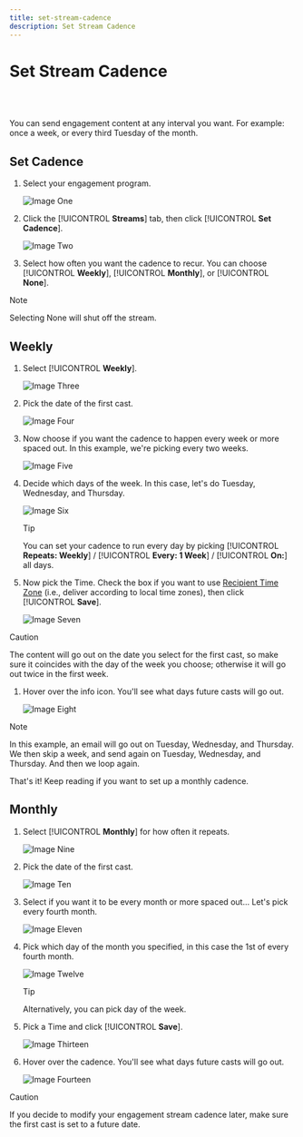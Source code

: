 ```yaml
---
title: set-stream-cadence
description: Set Stream Cadence
---
```


# Set Stream Cadence

<br>&nbsp;

You can send engagement content at any interval you want. For example: once a week, or every third Tuesday of the month.

## Set Cadence

1. Select your engagement program.

   ![Image One](/help/sky/assets/engagement-programs/set-stream-cadence/set-stream-cadence-1.png)

1. Click the [!UICONTROL **Streams**] tab, then click [!UICONTROL **Set Cadence**].

   ![Image Two](/help/sky/assets/engagement-programs/set-stream-cadence/set-stream-cadence-2.png)

1. Select how often you want the cadence to recur. You can choose [!UICONTROL **Weekly**], [!UICONTROL **Monthly**], or [!UICONTROL **None**].

>[!NOTE]
>
>Selecting None will shut off the stream.

## Weekly

1. Select [!UICONTROL **Weekly**].

   ![Image Three](/help/sky/assets/engagement-programs/set-stream-cadence/set-stream-cadence-3.png)

1. Pick the date of the first cast.

   ![Image Four](/help/sky/assets/engagement-programs/set-stream-cadence/set-stream-cadence-4.png)

1. Now choose if you want the cadence to happen every week or more spaced out. In this example, we're picking every two weeks.

   ![Image Five](/help/sky/assets/engagement-programs/set-stream-cadence/set-stream-cadence-5.png)

1. Decide which days of the week. In this case, let's do Tuesday, Wednesday, and Thursday.

   ![Image Six](/help/sky/assets/engagement-programs/set-stream-cadence/set-stream-cadence-6.png)

   >[!TIP]
   >
   >You can set your cadence to run every day by picking [!UICONTROL **Repeats: Weekly**] / [!UICONTROL **Every: 1 Week**] / [!UICONTROL **On:**] all days.

1. Now pick the Time. Check the box if you want to use [Recipient Time Zone](https://docs.marketo.com/display/DOCS/Schedule+Engagement+Programs+with+Recipient+Time+Zone) (i.e., deliver according to local time zones), then click [!UICONTROL **Save**].

   ![Image Seven](/help/sky/assets/engagement-programs/set-stream-cadence/set-stream-cadence-7.png)

>[!CAUTION]
>
>The content will go out on the date you select for the first cast, so make sure it coincides with the day of the week you choose; otherwise it will go out twice in the first week.

1. Hover over the info icon. You'll see what days future casts will go out.

   ![Image Eight](/help/sky/assets/engagement-programs/set-stream-cadence/set-stream-cadence-8.png)

>[!NOTE]
>
>In this example, an email will go out on Tuesday, Wednesday, and Thursday. We then skip a week, and send again on Tuesday, Wednesday, and Thursday. And then we loop again.

That's it! Keep reading if you want to set up a monthly cadence.

## Monthly

1. Select [!UICONTROL **Monthly**] for how often it repeats.

   ![Image Nine](/help/sky/assets/engagement-programs/set-stream-cadence/set-stream-cadence-9.png)

1. Pick the date of the first cast.

   ![Image Ten](/help/sky/assets/engagement-programs/set-stream-cadence/set-stream-cadence-10.png)

1. Select if you want it to be every month or more spaced out... Let's pick every fourth month.

   ![Image Eleven](/help/sky/assets/engagement-programs/set-stream-cadence/set-stream-cadence-11.png)

1. Pick which day of the month you specified, in this case the 1st of every fourth month.

   ![Image Twelve](/help/sky/assets/engagement-programs/set-stream-cadence/set-stream-cadence-12.png)

   >[!TIP]
   >
   >Alternatively, you can pick day of the week.

1. Pick a Time and click [!UICONTROL **Save**].

   ![Image Thirteen](/help/sky/assets/engagement-programs/set-stream-cadence/set-stream-cadence-13.png)

1. Hover over the cadence. You'll see what days future casts will go out.

   ![Image Fourteen](/help/sky/assets/engagement-programs/set-stream-cadence/set-stream-cadence-14.png)

>[!CAUTION]
>
>If you decide to modify your engagement stream cadence later, make sure the first cast is set to a future date.
